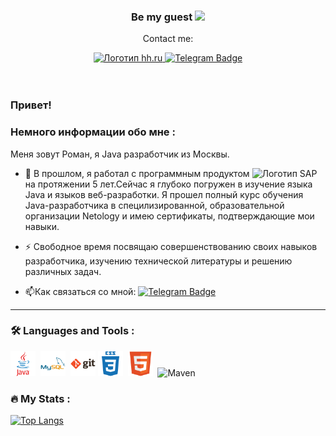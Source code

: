 <h3 align ="center">
    Be my guest
  <img src="https://media.giphy.com/media/YRVxMztzdMb0t7PTBw/giphy.gif" width="40px"/>
</h3>

<div id="header" align="center">
  <p>Contact me:</p>
</div>

<div id="badges" align="center">
 <a href="https://malahovka.hh.ru/resume/a69dfc14ff0b401c200039ed1f4b493869366f?hhtmFrom=account_login" >
 <img src="https://toplogos.ru/images/thumbs/preview-logo-hh-ru.png"  alt="Логотип hh.ru" width="35px" height="30px" />
  </a>
  <a href="https://t.me/RVRoman">
  <img src="https://img.shields.io/badge/Telegram-blue?style=for-the-badge&logo=telegram&logoColor=white" alt="Telegram Badge" width="130px" height="30px"/>
  </a>
  <br>
  <img src="https://komarev.com/ghpvc/?username=rvr0man&style=plastic-square&color=blue" alt=""/>
</div>

<br>

### Привет!

###  Немного информации обо мне :
Меня зовут Роман, я Java разработчик из Москвы. 
        
- :telescope: В прошлом, я работал с программным продуктом <img src="https://upload.wikimedia.org/wikipedia/commons/8/8f/SAP-Logo.svg"  alt="Логотип SAP" width="40px" height="20px" /> на протяжении 5 лет.Сейчас я глубоко погружен в изучение языка Java и языков веб-разработки. Я прошел полный курс обучения Java-разработчика в специлизированной, образовательной организации Netology и имею сертификаты, подтверждающие мои навыки.
- :zap: Свободное время посвящаю совершенствованию своих навыков разработчика, изучению технической литературы и решению различных задач. 

- :mailbox:Как связаться со мной: [![Telegram Badge](https://img.shields.io/badge/Telegram-blue?style=for-the-badge&logo=telegram&logoColor=white)](https://t.me/RVRoman)


---

### :hammer_and_wrench: Languages and Tools :
<div>
  <img src="https://github.com/devicons/devicon/blob/master/icons/java/java-original-wordmark.svg" title="Java" alt="Java" width="40" height="40"/>&nbsp;
  <img src="https://github.com/devicons/devicon/blob/master/icons/mysql/mysql-original-wordmark.svg" title="MySQL"  alt="MySQL" width="40" height="40"/>&nbsp;
  <img src="https://github.com/devicons/devicon/blob/master/icons/git/git-original-wordmark.svg" title="Git" **alt="Git" width="40" height="40"/>
  <img src="https://github.com/devicons/devicon/blob/master/icons/css3/css3-plain-wordmark.svg"  title="CSS3" alt="CSS" width="40" height="40"/>&nbsp;
  <img src="https://github.com/devicons/devicon/blob/master/icons/html5/html5-original.svg" title="HTML5" alt="HTML" width="40" height="40"/>&nbsp;
  <img src="https://upload.wikimedia.org/wikipedia/commons/5/52/Apache_Maven_logo.svg" title="Maven" alt="Maven" width="80" height="40"/>&nbsp;
  
  </div>


### :fire: My Stats :

[![Top Langs](https://github-readme-stats.vercel.app/api/top-langs/?username=rvr0man&layout=compact&theme=vision-friendly-dark)](https://github.com/anuraghazra/github-readme-stats)
<!--
**RVR0MAN/RVR0MAN** is a ✨ _special_ ✨ repository because its `README.md` (this file) appears on your GitHub profile.

Here are some ideas to get you started:

- 🔭 I’m currently working on ...
- 🌱 I’m currently learning ...
- 👯 I’m looking to collaborate on ...
- 🤔 I’m looking for help with ...
- 💬 Ask me about ...
- 📫 How to reach me: ...
- 😄 Pronouns: ...
- ⚡ Fun fact: ...
-->
